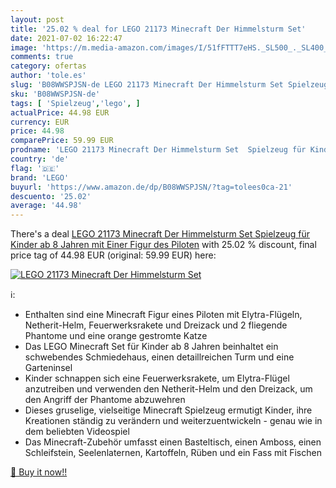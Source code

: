 ```yaml
---
layout: post
title: '25.02 % deal for LEGO 21173 Minecraft Der Himmelsturm Set'
date: 2021-07-02 16:22:47
image: 'https://m.media-amazon.com/images/I/51fFTTT7eHS._SL500_._SL400_.jpg'
comments: true
category: ofertas
author: 'tole.es'
slug: 'B08WWSPJSN-de LEGO 21173 Minecraft Der Himmelsturm Set Spielzeug für...'
sku: 'B08WWSPJSN-de'
tags: [ 'Spielzeug','lego', ]
actualPrice: 44.98 EUR
currency: EUR
price: 44.98
comparePrice: 59.99 EUR
prodname: 'LEGO 21173 Minecraft Der Himmelsturm Set  Spielzeug für Kinder ab 8 Jahren mit Einer Figur des Piloten'
country: 'de'
flag: '🇩🇪'
brand: 'LEGO'
buyurl: 'https://www.amazon.de/dp/B08WWSPJSN/?tag=tolees0ca-21'
descuento: '25.02'
average: '44.98'
---
```


There's a deal [LEGO 21173 Minecraft Der Himmelsturm Set  Spielzeug für Kinder ab 8 Jahren mit Einer Figur des Piloten](https://www.amazon.de/dp/B08WWSPJSN/?tag=tolees0ca-21)  with  25.02 % discount, final price tag of  44.98 EUR (original: 59.99 EUR) here:

[![LEGO 21173 Minecraft Der Himmelsturm Set](https://m.media-amazon.com/images/I/51fFTTT7eHS._SL500_._SL400_.jpg)](https://www.amazon.de/dp/B08WWSPJSN/?tag=tolees0ca-21)

ℹ️:

- Enthalten sind eine Minecraft Figur eines Piloten mit Elytra-Flügeln, Netherit-Helm, Feuerwerksrakete und Dreizack und 2 fliegende Phantome und eine orange gestromte Katze
- Das LEGO Minecraft Set für Kinder ab 8 Jahren beinhaltet ein schwebendes Schmiedehaus, einen detaillreichen Turm und eine Garteninsel
- Kinder schnappen sich eine Feuerwerksrakete, um Elytra-Flügel anzutreiben und verwenden den Netherit-Helm und den Dreizack, um den Angriff der Phantome abzuwehren
- Dieses gruselige, vielseitige Minecraft Spielzeug ermutigt Kinder, ihre Kreationen ständig zu verändern und weiterzuentwickeln - genau wie in dem beliebten Videospiel
- Das Minecraft-Zubehör umfasst einen Basteltisch, einen Amboss, einen Schleifstein, Seelenlaternen, Kartoffeln, Rüben und ein Fass mit Fischen

[🛒 Buy it now!!](https://www.amazon.de/dp/B08WWSPJSN/?tag=tolees0ca-21)
